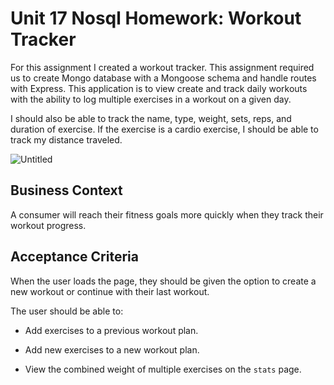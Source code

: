 # Unit 17 Nosql Homework: Workout Tracker

For this assignment I created a workout tracker. This assignment required us to create Mongo database with a Mongoose schema and handle routes with Express. This application is to view create and track daily workouts with the ability to log multiple exercises in a workout on a given day. 

 I should also be able to track the name, type, weight, sets, reps, and duration of exercise. If the exercise is a cardio exercise, I should be able to track my distance traveled.
 
 ![Untitled](https://user-images.githubusercontent.com/65369173/98497819-04bd7d80-21fa-11eb-865e-8ffb61b1f193.png)

## Business Context

A consumer will reach their fitness goals more quickly when they track their workout progress.

## Acceptance Criteria

When the user loads the page, they should be given the option to create a new workout or continue with their last workout.

The user should be able to:

  * Add exercises to a previous workout plan.

  * Add new exercises to a new workout plan.

  * View the combined weight of multiple exercises on the `stats` page.






